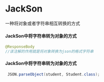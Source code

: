 # JackSon

一种将对象或者字符串相互转换的方式



#### JackSon中将字符串转为对象的方式

```java
@ResponseBody 
//该注解的作用就是将对象转换为json的格式字符串
```



#### JackSon中将字符串转为对象的方式

```java
 JSON.parseObject(student, Student.class);
```

